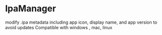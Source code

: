 # IpaManager
 modify .ipa metadata including app icon, display name, and app version to avoid updates Compatible with windows , mac, linux
